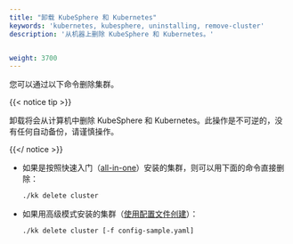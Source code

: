 ```yaml
---
title: "卸载 KubeSphere 和 Kubernetes"
keywords: 'kubernetes, kubesphere, uninstalling, remove-cluster'
description: '从机器上删除 KubeSphere 和 Kubernetes。'


weight: 3700
---
```


您可以通过以下命令删除集群。

{{< notice tip >}}

卸载将会从计算机中删除 KubeSphere 和 Kubernetes。此操作是不可逆的，没有任何自动备份，请谨慎操作。

{{</ notice >}}

- 如果是按照快速入门（[all-in-one](../../quick-start/all-in-one-on-linux/)）安装的集群，则可以用下面的命令直接删除：

    ```bash
    ./kk delete cluster
    ```

- 如果用高级模式安装的集群（[使用配置文件创建](../introduction/multioverview/)）：

    ```bash
    ./kk delete cluster [-f config-sample.yaml]
    ```

